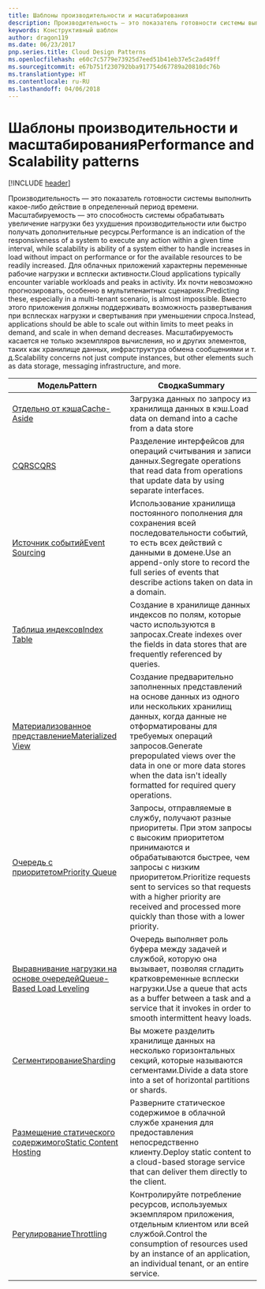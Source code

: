 ```yaml
---
title: Шаблоны производительности и масштабирования
description: Производительность — это показатель готовности системы выполнить какое-либо действие в определенный период времени. Масштабируемость — это способность системы обрабатывать увеличение нагрузки без ухудшения производительности или быстро получать дополнительные ресурсы. Для облачных приложений характерны переменные рабочие нагрузки и всплески активности. Их почти невозможно прогнозировать, особенно в мультитенантных сценариях. Вместо этого приложения должны поддерживать возможность развертывания при всплесках нагрузки и свертывания при уменьшении спроса. Масштабируемость касается не только экземпляров вычисления, но и других элементов, таких как хранилище данных, инфраструктура обмена сообщениями и т. д.
keywords: Конструктивный шаблон
author: dragon119
ms.date: 06/23/2017
pnp.series.title: Cloud Design Patterns
ms.openlocfilehash: e60c7c5779e73925d7eed51b41eb37e5c2ad49ff
ms.sourcegitcommit: e67b751f230792bba917754d67789a20810dc76b
ms.translationtype: HT
ms.contentlocale: ru-RU
ms.lasthandoff: 04/06/2018
---
```

# <a name="performance-and-scalability-patterns"></a><span data-ttu-id="003c1-108">Шаблоны производительности и масштабирования</span><span class="sxs-lookup"><span data-stu-id="003c1-108">Performance and Scalability patterns</span></span>

[!INCLUDE [header](../../_includes/header.md)]

<span data-ttu-id="003c1-109">Производительность — это показатель готовности системы выполнить какое-либо действие в определенный период времени. Масштабируемость — это способность системы обрабатывать увеличение нагрузки без ухудшения производительности или быстро получать дополнительные ресурсы.</span><span class="sxs-lookup"><span data-stu-id="003c1-109">Performance is an indication of the responsiveness of a system to execute any action within a given time interval, while scalability is ability of a system either to handle increases in load without impact on performance or for the available resources to be readily increased.</span></span> <span data-ttu-id="003c1-110">Для облачных приложений характерны переменные рабочие нагрузки и всплески активности.</span><span class="sxs-lookup"><span data-stu-id="003c1-110">Cloud applications typically encounter variable workloads and peaks in activity.</span></span> <span data-ttu-id="003c1-111">Их почти невозможно прогнозировать, особенно в мультитенантных сценариях.</span><span class="sxs-lookup"><span data-stu-id="003c1-111">Predicting these, especially in a multi-tenant scenario, is almost impossible.</span></span> <span data-ttu-id="003c1-112">Вместо этого приложения должны поддерживать возможность развертывания при всплесках нагрузки и свертывания при уменьшении спроса.</span><span class="sxs-lookup"><span data-stu-id="003c1-112">Instead, applications should be able to scale out within limits to meet peaks in demand, and scale in when demand decreases.</span></span> <span data-ttu-id="003c1-113">Масштабируемость касается не только экземпляров вычисления, но и других элементов, таких как хранилище данных, инфраструктура обмена сообщениями и т. д.</span><span class="sxs-lookup"><span data-stu-id="003c1-113">Scalability concerns not just compute instances, but other elements such as data storage, messaging infrastructure, and more.</span></span>


|                           <span data-ttu-id="003c1-114">Модель</span><span class="sxs-lookup"><span data-stu-id="003c1-114">Pattern</span></span>                            |                                                                        <span data-ttu-id="003c1-115">Сводка</span><span class="sxs-lookup"><span data-stu-id="003c1-115">Summary</span></span>                                                                         |
|--------------------------------------------------------------|--------------------------------------------------------------------------------------------------------------------------------------------------------|
|               [<span data-ttu-id="003c1-116">Отдельно от кэша</span><span class="sxs-lookup"><span data-stu-id="003c1-116">Cache-Aside</span></span>](../cache-aside.md)               |                                                   <span data-ttu-id="003c1-117">Загрузка данных по запросу из хранилища данных в кэш.</span><span class="sxs-lookup"><span data-stu-id="003c1-117">Load data on demand into a cache from a data store</span></span>                                                   |
|                      [<span data-ttu-id="003c1-118">CQRS</span><span class="sxs-lookup"><span data-stu-id="003c1-118">CQRS</span></span>](../cqrs.md)                      |                           <span data-ttu-id="003c1-119">Разделение интерфейсов для операций считывания и записи данных.</span><span class="sxs-lookup"><span data-stu-id="003c1-119">Segregate operations that read data from operations that update data by using separate interfaces.</span></span>                           |
|            [<span data-ttu-id="003c1-120">Источник событий</span><span class="sxs-lookup"><span data-stu-id="003c1-120">Event Sourcing</span></span>](../event-sourcing.md)            |                     <span data-ttu-id="003c1-121">Использование хранилища постоянного пополнения для сохранения всей последовательности событий, то есть всех действий с данными в домене.</span><span class="sxs-lookup"><span data-stu-id="003c1-121">Use an append-only store to record the full series of events that describe actions taken on data in a domain.</span></span>                      |
|               [<span data-ttu-id="003c1-122">Таблица индексов</span><span class="sxs-lookup"><span data-stu-id="003c1-122">Index Table</span></span>](../index-table.md)               |                                <span data-ttu-id="003c1-123">Создание в хранилище данных индексов по полям, которые часто используются в запросах.</span><span class="sxs-lookup"><span data-stu-id="003c1-123">Create indexes over the fields in data stores that are frequently referenced by queries.</span></span>                                |
|         [<span data-ttu-id="003c1-124">Материализованное представление</span><span class="sxs-lookup"><span data-stu-id="003c1-124">Materialized View</span></span>](../materialized-view.md)         |       <span data-ttu-id="003c1-125">Создание предварительно заполненных представлений на основе данных из одного или нескольких хранилищ данных, когда данные не отформатированы для требуемых операций запросов.</span><span class="sxs-lookup"><span data-stu-id="003c1-125">Generate prepopulated views over the data in one or more data stores when the data isn't ideally formatted for required query operations.</span></span>        |
|            [<span data-ttu-id="003c1-126">Очередь с приоритетом</span><span class="sxs-lookup"><span data-stu-id="003c1-126">Priority Queue</span></span>](../priority-queue.md)            | <span data-ttu-id="003c1-127">Запросы, отправляемые в службу, получают разные приоритеты. При этом запросы с высоким приоритетом принимаются и обрабатываются быстрее, чем запросы с низким приоритетом.</span><span class="sxs-lookup"><span data-stu-id="003c1-127">Prioritize requests sent to services so that requests with a higher priority are received and processed more quickly than those with a lower priority.</span></span> |
| [<span data-ttu-id="003c1-128">Выравнивание нагрузки на основе очередей</span><span class="sxs-lookup"><span data-stu-id="003c1-128">Queue-Based Load Leveling</span></span>](../queue-based-load-leveling.md) |              <span data-ttu-id="003c1-129">Очередь выполняет роль буфера между задачей и службой, которую она вызывает, позволяя сгладить кратковременные всплески нагрузки.</span><span class="sxs-lookup"><span data-stu-id="003c1-129">Use a queue that acts as a buffer between a task and a service that it invokes in order to smooth intermittent heavy loads.</span></span>               |
|                  [<span data-ttu-id="003c1-130">Сегментирование</span><span class="sxs-lookup"><span data-stu-id="003c1-130">Sharding</span></span>](../sharding.md)                  |                                           <span data-ttu-id="003c1-131">Вы можете разделить хранилище данных на несколько горизонтальных секций, которые называются сегментами.</span><span class="sxs-lookup"><span data-stu-id="003c1-131">Divide a data store into a set of horizontal partitions or shards.</span></span>                                           |
|    [<span data-ttu-id="003c1-132">Размещение статического содержимого</span><span class="sxs-lookup"><span data-stu-id="003c1-132">Static Content Hosting</span></span>](../static-content-hosting.md)    |                          <span data-ttu-id="003c1-133">Разверните статическое содержимое в облачной службе хранения для предоставления непосредственно клиенту.</span><span class="sxs-lookup"><span data-stu-id="003c1-133">Deploy static content to a cloud-based storage service that can deliver them directly to the client.</span></span>                          |
|                [<span data-ttu-id="003c1-134">Регулирование</span><span class="sxs-lookup"><span data-stu-id="003c1-134">Throttling</span></span>](../throttling.md)                |                <span data-ttu-id="003c1-135">Контролируйте потребление ресурсов, используемых экземпляром приложения, отдельным клиентом или всей службой.</span><span class="sxs-lookup"><span data-stu-id="003c1-135">Control the consumption of resources used by an instance of an application, an individual tenant, or an entire service.</span></span>                 |

